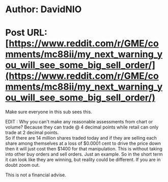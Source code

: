 # Author: DavidNIO
# Post URL: [https://www.reddit.com/r/GME/comments/mc88ii/my_next_warning_you_will_see_some_big_sell_order/](https://www.reddit.com/r/GME/comments/mc88ii/my_next_warning_you_will_see_some_big_sell_order/)


Make sure everyone in this sub sees this.

EDIT : Why you can't make any reasonable assessments from chart or volume? Because they can trade @ 4 decimal points while retail can only trade at 2 decimal points.  
So if there are 14 million shares traded today and if they are selling each share among themselves at a loss of $0.0001 cent to drive the price down then it will just cost then $1400 for that manipulation. This is without taking into other buy orders and sell orders. Just an example. So in the short term it can look like they are winning, but reality could be different. If you are in doubt zoom out. 

This is not a financial advise.